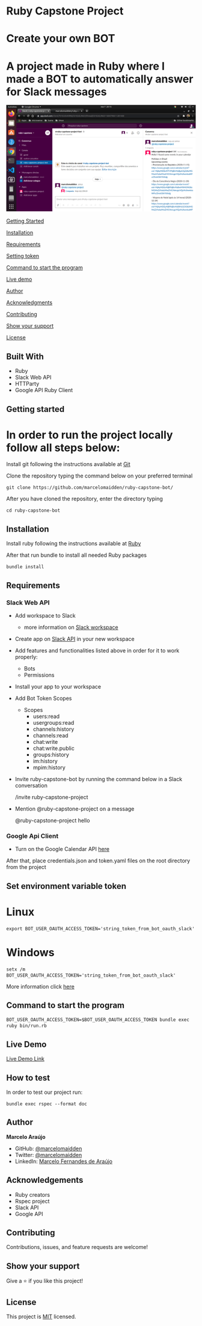 # Ruby Capstone Project
# Create your own BOT

# A project made in Ruby where I made a BOT to automatically answer for Slack messages

![screenshot](./screenshot.png)


[Getting Started](#getting-started)

[Installation](#installation)

[Requirements](#requirements)

[Setting token](#set-environment-varible-token)

[Command to start the program](#command-to-start-the-program)

[Live demo](#live-demo)

[Author](#author)

[Acknowledgments](#acknowledgements)

[Contributing](#contributing)

[Show your support](#show-your-support)

[License](#license)

## Built With

- Ruby
- Slack Web API
- HTTParty
- Google API Ruby Client

## Getting started
# In order to run the project locally follow all steps below:
Install git following the instructions available at [Git](https://git-scm.com/downloads)

Clone the repository typing the command below on your preferred terminal

    git clone https://github.com/marcelomaidden/ruby-capstone-bot/

After you have cloned the repository, enter the directory typing 
        
    cd ruby-capstone-bot

## Installation
Install ruby following the instructions available at [Ruby](https://www.ruby-lang.org/en/downloads/)

After that run bundle to install all needed Ruby packages

    bundle install

## Requirements
### Slack Web API
  - Add workspace to Slack
    - more information on [Slack workspace](https://slack.com/get-started#/create)
  - Create app on [Slack API](https://api.slack.com/apps) in your new workspace
  - Add features and functionalities listed above in order for it to work properly:
    - Bots
    - Permissions
  - Install your app to your workspace
  - Add Bot Token Scopes
      - Scopes
        - users:read
        - usergroups:read
        - channels:history
        - channels:read
        - chat:write
        - chat:write.public
        - groups:history
        - im:history
        - mpim:history

  - Invite ruby-capstone-bot by running the command below in a Slack conversation

    /invite ruby-capstone-project

  - Mention @ruby-capstone-project on a message

    @ruby-capstone-project hello

### Google Api Client

  - Turn on the Google Calendar API [here](https://developers.google.com/calendar/quickstart/ruby)

  After that, place credentials.json and token.yaml files on the root directory from the project

## Set environment variable token

# Linux

    export BOT_USER_OAUTH_ACCESS_TOKEN='string_token_from_bot_oauth_slack'

# Windows

    setx /m BOT_USER_OAUTH_ACCESS_TOKEN='string_token_from_bot_oauth_slack'

More information click [here](https://docs.microsoft.com/pt-br/windows-server/administration/windows-commands/setx)

## Command to start the program

    BOT_USER_OAUTH_ACCESS_TOKEN=$BOT_USER_OAUTH_ACCESS_TOKEN bundle exec ruby bin/run.rb 

## Live Demo

[Live Demo Link](https://repl.it/@marcelomaidden/ruby-capstone-bot#README.md)

## How to test

In order to test our project run:

    bundle exec rspec --format doc

## Author

**Marcelo Araújo**

- GitHub: [@marcelomaidden](https://github.com/marcelomaidden)
- Twitter: [@marcelomaidden](https://twitter.com/marcelomaidden)
- LinkedIn: [Marcelo Fernandes de Araújo](https://www.linkedin.com/in/marcelo-fernandes-de-ara%C3%BAjo-56700a171/)

## Acknowledgements
- Ruby creators
- Rspec project
- Slack API
- Google API

##  Contributing

Contributions, issues, and feature requests are welcome!

## Show your support

Give a ⭐️ if you like this project!

## License

This project is [MIT](./LICENSE) licensed.

